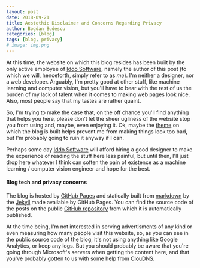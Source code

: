 ```yaml
---
layout: post
date: 2018-09-21
title: Aestethic Disclaimer and Concerns Regarding Privacy
author: Bogdan Budescu
categories: [blog]
tags: [blog, privacy]
# image: img.png
---
```


At this time, the website on which this blog resides has been built by the only active employee of [Iddo Software](https://www.iddo.ro), namely the author of this post (to which we will, henceforth, simply refer to as _me_). I'm neither a designer, nor a web developer. Arguably, I'm pretty good at other stuff, like machine learning and computer vision, but you'll have to bear with the rest of us the burden of my lack of talent when it comes to making web pages look nice. Also, most people say that my tastes are rather quaint.

So, I'm trying to make the case that, on the off chance you'll find anything that helps you here, please don't let the sheer ugliness of the website stop you from using and, maybe, even enjoying it. Ok, maybe the [theme](https://github.com/agusmakmun/agusmakmun.github.io) on which the blog is built helps prevent me from making things look too bad, but I'm probably going to ruin it anyway if I can.

Perhaps some day [Iddo Software](https://www.iddo.ro) will afford hiring a good designer to make the experience of reading the stuff here less painful, but until then, I'll just drop here whatever I think can soften the pain of existence as a machine learning / computer vision engineer and hope for the best.

#### Blog tech and privacy concerns
The blog is hosted by [GitHub Pages](https://pages.github.com/) and statically built from [markdown](https://daringfireball.net/projects/markdown/) by the [Jekyll](https://jekyllrb.com/) made available by GitHub Pages. You can find the source code of the posts on the public [GitHub repository](https://github.com/bbudescu/bbudescu.github.io) from which it is automatically published.

At the time being, I'm not interested in serving advertisments of any kind or even measuring how many people visit this website, so, as you can see in the public source code of the blog, it's not using anything like Google Analytics, or keep any logs. But you should probably be aware that you're going through Microsoft's servers when getting the content here, and that you've probably gotten to us with some help from [ClouDNS](https://www.cloudns.net/).
